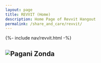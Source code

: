 ```yaml
---
layout: page
title: REVVIT (Home)
description: Home Page of Revvit Hangout
permalink: /share_and_care/revvit/
---
```


<html>
{%- include nav/revvit.html -%}
</html>

![Pagani Zonda](https://www.driving.co.uk/wp-content/uploads/sites/5/2010/08/Jeremy-Clarkson-reviews-the-Pagani-Zonda-R-1440.jpg)
-
